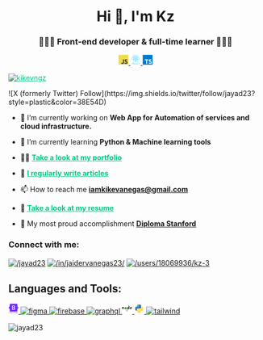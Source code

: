 <h1 align="center">Hi 👋, I'm Kz</h1>
<h3 align="center">👨🏽‍💻 Front-end developer & full-time learner 👨🏽‍💻</h3>
<p align="center"> <a href="https://developer.mozilla.org/en-US/docs/Web/JavaScript" target="_blank" rel="noreferrer"> <img src="https://raw.githubusercontent.com/devicons/devicon/master/icons/javascript/javascript-original.svg" alt="javascript" width="20" height="20"/> </a> <a href="https://reactjs.org/" target="_blank" rel="noreferrer"> <img src="https://raw.githubusercontent.com/devicons/devicon/master/icons/react/react-original-wordmark.svg" alt="react" width="20" height="20"/> </a> <a href="https://www.typescriptlang.org/" target="_blank" rel="noreferrer"> <img src="https://raw.githubusercontent.com/devicons/devicon/master/icons/typescript/typescript-original.svg" alt="typescript" width="20" height="20"/> </a> </p>

<p align="left"> <a href="https://twitter.com/kikevngz" target="blank" style="color:#03C988"><img src="https://img.shields.io/twitter/follow/kikevngz?logo=twitter&style=for-the-badge" alt="kikevngz" /></a> </p>
![X (formerly Twitter) Follow](https://img.shields.io/twitter/follow/jayad23?style=plastic&color=38E54D)

- 🔭 I’m currently working on **Web App for Automation of services and cloud infrastructure.**

- 🌱 I’m currently learning **Python & Machine learning tools**

- 👨‍💻 **<a style="color:#03C988!important" href="https://kike-vanegas-dev.vercel.app/home" alt="portfolio" target="_blank">Take a look at my portfolio</a>**

- 📝 **<a style="color:#03C988" href="https://kike-vanegas-dev.vercel.app/blog-list" alt="dev.to" target="_blank">I regularly write articles</a>**

- 📫 How to reach me **iamkikevanegas@gmail.com**

- 📄 **<a style="color:#03C988" href="https://media.licdn.com/dms/document/media/D4D2DAQGZuH5TT_OENA/profile-treasury-document-pdf-analyzed/0/1712073984379?e=1713398400&v=beta&t=lqjXz1qKONxugrnoLRDlDEFwP44muXzww5IlR0Gy-bU" target="resume" target="_blank">Take a look at my resume</a>**

- 🤩 My most proud accomplishment **<a href="https://drive.google.com/file/d/1-TJIUb15pilWP8U_rpdiIphUBzl6WGkR/view?usp=sharing" alt="stanford_diploma" target="_blank">Diploma Stanford</a>**

<h3 align="left">Connect with me:</h3>
<p align="left">
<a href="https://dev.to//jayad23" target="blank"><img align="center" src="https://raw.githubusercontent.com/rahuldkjain/github-profile-readme-generator/master/src/images/icons/Social/devto.svg" alt="/jayad23" height="20" width="20" /></a>
<a href="https://linkedin.com/in//in/jaidervanegas23/" target="blank"><img align="center" src="https://raw.githubusercontent.com/rahuldkjain/github-profile-readme-generator/master/src/images/icons/Social/linked-in-alt.svg" alt="/in/jaidervanegas23/" height="20" width="20" /></a>
<a href="https://stackoverflow.com/users//users/18069936/kz-3" target="blank"><img align="center" src="https://raw.githubusercontent.com/rahuldkjain/github-profile-readme-generator/master/src/images/icons/Social/stack-overflow.svg" alt="/users/18069936/kz-3" height="20" width="20" /></a>
</p>

## Languages and Tools:
<p align="left"><a href="https://getbootstrap.com" target="_blank" rel="noreferrer"> <img src="https://raw.githubusercontent.com/devicons/devicon/master/icons/bootstrap/bootstrap-plain-wordmark.svg" alt="bootstrap" width="20" height="20"/> </a> <a href="https://www.figma.com/" target="_blank" rel="noreferrer"> <img src="https://www.vectorlogo.zone/logos/figma/figma-icon.svg" alt="figma" width="20" height="20"/> </a> <a href="https://firebase.google.com/" target="_blank" rel="noreferrer"> <img src="https://www.vectorlogo.zone/logos/firebase/firebase-icon.svg" alt="firebase" width="20" height="20"/> </a> <a href="https://graphql.org" target="_blank" rel="noreferrer"> <img src="https://www.vectorlogo.zone/logos/graphql/graphql-icon.svg" alt="graphql" width="20" height="20"/> </a> <a href="https://nodejs.org" target="_blank" rel="noreferrer"> <img src="https://raw.githubusercontent.com/devicons/devicon/master/icons/nodejs/nodejs-original-wordmark.svg" alt="nodejs" width="20" height="20"/> </a> <a href="https://www.python.org" target="_blank" rel="noreferrer"> <img src="https://raw.githubusercontent.com/devicons/devicon/master/icons/python/python-original.svg" alt="python" width="20" height="20"/> </a> <a href="https://tailwindcss.com/" target="_blank" rel="noreferrer"> <img src="https://www.vectorlogo.zone/logos/tailwindcss/tailwindcss-icon.svg" alt="tailwind" width="20" height="20"/> </a></p>

<p><img align="center" src="https://github-readme-stats.vercel.app/api/top-langs?username=jayad23&show_icons=true&locale=en&layout=compact" alt="jayad23" /></p>
